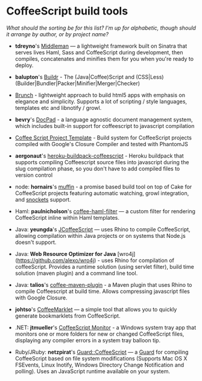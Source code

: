 # CoffeeScript build tools

_What should the sorting be for this list? I'm up for alphabetic, though should it arrange by author, or by project name?_

* **tdreyno**'s [Middleman](https://github.com/middleman/middleman) — a lightweight framework built on Sinatra that serves lives Haml, Sass and CoffeeScript during development, then compiles, concatenates and minifies them for you when you're ready to deploy.

* **balupton**'s [Buildr](https://github.com/balupton/buildr.npm) - The (Java|Coffee)Script and (CSS|Less) (Builder|Bundler|Packer|Minifier|Merger|Checker)

* [Brunch](http://brunch.io/) - lightweight approach to build html5 apps with emphasis on elegance and simplicity. Supports a lot of scripting / style languages, templates etc and libnotify / growl.

* **bevry**'s [DocPad](https://github.com/bevry/docpad) - a language agnostic document management system, which includes built-in support for coffeescript to javascript compilation

* [Coffee Script Project Template](https://github.com/fortes/coffee-script-project-template) - Build system for CoffeeScript projects compiled with Google's Closure Compiler and tested with PhantomJS

* **aergonaut**'s [heroku-buildpack-coffeescript](https://github.com/aergonaut/heroku-buildpack-coffeescript) - Heroku buildpack that supports compiling Coffeescript source files into javascript during the slug compilation phase, so you don't have to add compiled files to version control

* node: **hornairs**'s [muffin](https://github.com/hornairs/muffin) - a promise based build tool on top of Cake for CoffeeScript projects featuring automatic watching, growl integration, and [snockets](https://github.com/TrevorBurnham/snockets) support.

* Haml: **paulnicholson**'s [coffee-haml-filter](https://github.com/paulnicholson/coffee-filter) — a custom filter for rendering CoffeeScript inline within Haml templates.

* Java: **yeungda**'s [JCoffeeScript](http://github.com/yeungda/jcoffeescript) — uses Rhino to compile CoffeeScript, allowing compilation within Java projects or on systems that Node.js doesn't support.

* Java: **Web Resource Optimizer for Java** [wro4j] (https://github.com/alexo/wro4j) - uses Rhino for compilation of coffeeScript. Provides a runtime solution (using servlet filter), build time solution (maven plugin) and a command line tool. 

* Java: **talios**'s [coffee-maven-plugin](https://github.com/talios/coffee-maven-plugin) - a Maven plugin that uses Rhino to compile Coffeescript at build time. Allows compressing javascript files with Google Closure.

* **johtso**'s [CoffeeMarklet](http://johtso.github.com/CoffeeMarklet/) — a simple tool that allows you to quickly generate bookmarklets from CoffeeScript.

* .NET: **jtmueller**'s [CoffeeScript Monitor](http://coffeemonitor.codeplex.com/) - a Windows system tray app that monitors one or more folders for new or changed CoffeeScript files, displaying any compiler errors in a system tray balloon tip.

* Ruby/JRuby: **netzpirat**'s [Guard::CoffeeScript](https://github.com/netzpirat/guard-coffeescript) — a [Guard](https://github.com/guard/guard) for compiling CoffeeScript based on file system modifications (Supports Mac OS X FSEvents, Linux Inotify, Windows Directory Change Notification and polling). Uses an JavaScript runtime available on your system.